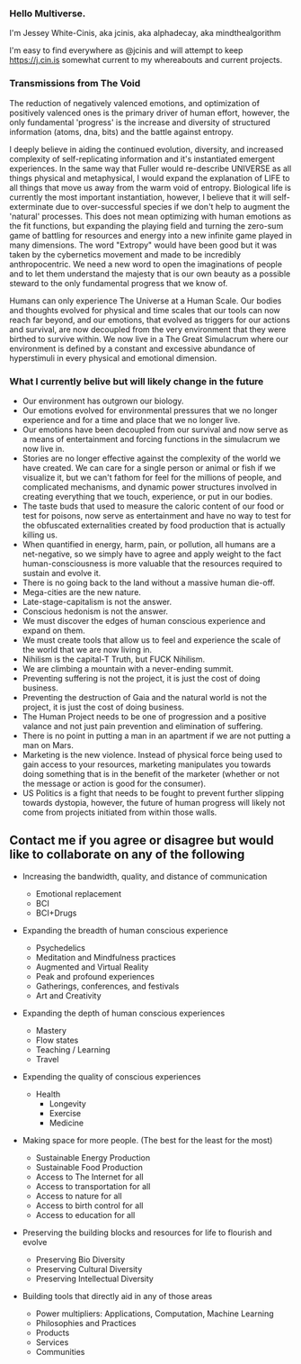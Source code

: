 ### Hello Multiverse.

I'm Jessey White-Cinis, aka jcinis, aka alphadecay, aka mindthealgorithm

I'm easy to find everywhere as @jcinis and will attempt to keep https://j.cin.is somewhat current to my whereabouts and current projects.


### Transmissions from The Void

The reduction of negatively valenced emotions, and optimization of positively valenced ones is the primary driver of human effort, however, the only fundamental 'progress' is the increase and diversity of structured information  (atoms, dna, bits) and the battle against entropy.

I deeply believe in aiding the continued evolution, diversity, and increased complexity of self-replicating information and it's instantiated emergent experiences.  In the same way that Fuller would re-describe UNIVERSE as all things physical and metaphysical, I would expand the explanation of LIFE to all things that move us away from the warm void of entropy.  Biological life is currently the most important instantiation, however, I believe that it will self-exterminate due to over-successful species if we don't help to augment the 'natural' processes.  This does not mean optimizing with human emotions as the fit functions, but expanding the playing field and turning the zero-sum game of battling for resources and energy into a new infinite game played in many dimensions.  The word "Extropy" would have been good but it was taken by the cybernetics movement and made to be incredibly anthropocentric.  We need a new word to open the imaginations of people and to let them understand the majesty that is our own beauty as a possible steward to the only fundamental progress that we know of.

Humans can only experience The Universe at a Human Scale.  Our bodies and thoughts evolved for physical and time scales that our tools can now reach far beyond, and our emotions, that evolved as triggers for our actions and survival, are now decoupled from the very environment that they were birthed to survive within.  We now live in a The Great Simulacrum where our environment is defined by a constant and excessive abundance of hyperstimuli in every physical and emotional dimension.


### What I currently belive but will likely change in the future

- Our environment has outgrown our biology.
- Our emotions evolved for environmental pressures that we no longer experience and for a time and place that we no longer live.
- Our emotions have been decoupled from our survival and now serve as a means of entertainment and forcing functions in the simulacrum we now live in.
- Stories are no longer effective against the complexity of the world we have created.  We can care for a single person or animal or fish if we visualize it, but we can't fathom for feel for the millions of people, and complicated mechanisms, and dynamic power structures involved in creating everything that we touch, experience, or put in our bodies.
- The taste buds that used to measure the caloric content of our food or test for poisons, now serve as entertainment and have no way to test for the obfuscated externalities created by food production that is actually killing us.
- When quantified in energy, harm, pain, or pollution, all humans are a net-negative, so we simply have to agree and apply weight to the fact human-consciousness is more valuable that the resources required to sustain and evolve it.
- There is no going back to the land without a massive human die-off.
- Mega-cities are the new nature.
- Late-stage-capitalism is not the answer.
- Conscious hedonism is not the answer.
- We must discover the edges of human conscious experience and expand on them. 
- We must create tools that allow us to feel and experience the scale of the world that we are now living in.
- Nihilism is the capital-T Truth, but FUCK Nihilism.
- We are climbing a mountain with a never-ending summit.
- Preventing suffering is not the project, it is just the cost of doing business.
- Preventing the destruction of Gaia and the natural world is not the project, it is just the cost of doing business.
- The Human Project needs to be one of progression and a positive valance and not just pain prevention and elimination of suffering.
- There is no point in putting a man in an apartment if we are not putting a man on Mars.
- Marketing is the new violence.  Instead of physical force being used to gain access to your resources, marketing manipulates you towards doing something that is in the benefit of the marketer (whether or not the message or action is good for the consumer).
- US Politics is a fight that needs to be fought to prevent further slipping towards dystopia, however, the future of human progress will likely not come from projects initiated from within those walls.

## Contact me if you agree or disagree but would like to collaborate on any of the following

- Increasing the bandwidth, quality, and distance of communication
  - Emotional replacement
  - BCI
  - BCI+Drugs
  
- Expanding the breadth of human conscious experience
	- Psychedelics
	- Meditation and Mindfulness practices
	- Augmented and Virtual Reality
	- Peak and profound experiences
	- Gatherings, conferences, and festivals
	- Art and Creativity

- Expanding the depth of human conscious experiences
	- Mastery
	- Flow states
	- Teaching / Learning
	- Travel

- Expending the quality of conscious experiences
  - Health
	- Longevity
	- Exercise
	- Medicine

- Making space for more people. (The best for the least for the most)
 	- Sustainable Energy Production
 	- Sustainable Food Production
 	- Access to The Internet for all
 	- Access to transportation for all
 	- Access to nature for all
 	- Access to birth control for all
	- Access to education for all

- Preserving the building blocks and resources for life to flourish and evolve
	- Preserving Bio Diversity
	- Preserving Cultural Diversity
	- Preserving Intellectual Diversity

- Building tools that directly aid in any of those areas
	- Power multipliers: Applications, Computation, Machine Learning
	- Philosophies and Practices
	- Products
	- Services
	- Communities

